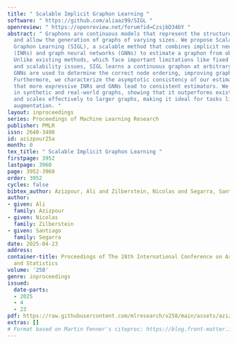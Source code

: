 ```yaml
---
title: " Scalable Implicit Graphon Learning "
software: " https://github.com/aliaaz99/SIGL "
openreview: " https://openreview.net/forum?id=CzsjbD34bY "
abstract: " Graphons are continuous models that represent the structure of graphs
  and allow the generation of graphs of varying sizes. We propose Scalable Implicit
  Graphon Learning (SIGL), a scalable method that combines implicit neural representations
  (INRs) and graph neural networks (GNNs) to estimate a graphon from observed graphs.
  Unlike existing methods, which face important limitations like fixed resolution
  and scalability issues, SIGL learns a continuous graphon at arbitrary resolutions.
  GNNs are used to determine the correct node ordering, improving graph alignment.
  Furthermore, we characterize the asymptotic consistency of our estimator, showing
  that more expressive INRs and GNNs lead to consistent estimators. We evaluate SIGL
  in synthetic and real-world graphs, showing that it outperforms existing methods
  and scales effectively to larger graphs, making it ideal for tasks like graph data
  augmentation. "
layout: inproceedings
series: Proceedings of Machine Learning Research
publisher: PMLR
issn: 2640-3498
id: azizpour25a
month: 0
tex_title: " Scalable Implicit Graphon Learning "
firstpage: 3952
lastpage: 3960
page: 3952-3960
order: 3952
cycles: false
bibtex_author: Azizpour, Ali and Zilberstein, Nicolas and Segarra, Santiago
author:
- given: Ali
  family: Azizpour
- given: Nicolas
  family: Zilberstein
- given: Santiago
  family: Segarra
date: 2025-04-23
address:
container-title: Proceedings of The 28th International Conference on Artificial Intelligence
  and Statistics
volume: '258'
genre: inproceedings
issued:
  date-parts:
  - 2025
  - 4
  - 23
pdf: https://raw.githubusercontent.com/mlresearch/v258/main/assets/azizpour25a/azizpour25a.pdf
extras: []
# Format based on Martin Fenner's citeproc: https://blog.front-matter.io/posts/citeproc-yaml-for-bibliographies/
---
```

